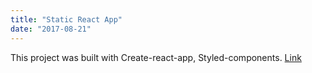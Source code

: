 ```yaml
---
title: "Static React App"
date: "2017-08-21"
---
```


This project was built with Create-react-app, Styled-components.
<a href="https://5f9b839730fe6600070a9f14--objective-agnesi-ee115c.netlify.app">Link</a>
